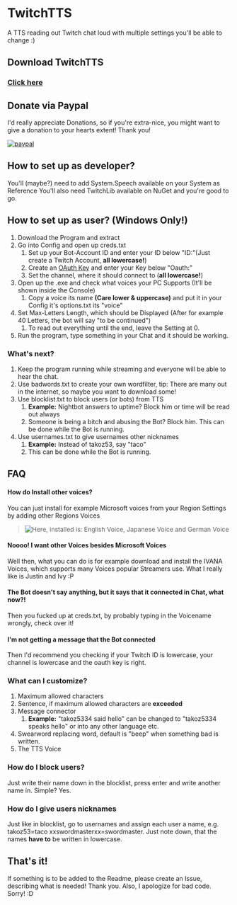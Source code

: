# TwitchTTS
A TTS reading out Twitch chat loud with multiple settings you'll be able to change :)


## Download TwitchTTS
### [Click here](https://puu.sh/BNn9D/62bd392236.rar)

## Donate via Paypal
I'd really appreciate Donations, so if you're extra-nice, you might want to give a donation to your hearts extent! Thank you!

[![paypal](https://www.paypalobjects.com/en_US/i/btn/btn_donateCC_LG.gif)](https://www.paypal.com/cgi-bin/webscr?cmd=_s-xclick&hosted_button_id=XAJJTAVXE4P8C)


## How to set up as developer?
You'll (maybe?) need to add System.Speech available on your System as Reference
You'll also need TwitchLib available on NuGet and you're good to go.

## How to set up as user? (Windows Only!)
1. Download the Program and extract
1. Go into Config and open up creds.txt
    1. Set up your Bot-Account ID and enter your ID below "ID:"(Just create a Twitch Account, **all lowercase!**)
    1. Create an [OAuth Key](https://twitchapps.com/tmi/) and enter your Key below "Oauth:"
    1. Set the channel, where it should connect to (**all lowercase!**)
1. Open up the .exe and check what voices your PC Supports (It'll be shown inside the Console)
    1. Copy a voice its name **(Care lower & uppercase)** and put it in your Config it's options.txt its "voice"
1. Set Max-Letters Length, which should be Displayed (After for example 40 Letters, the bot will say "to be continued")
    1. To read out everything until the end, leave the Setting at 0.
1. Run the program, type something in your Chat and it should be working.

### What's next?
1. Keep the program running while streaming and everyone will be able to hear the chat.
1. Use badwords.txt to create your own wordfilter, tip: There are many out in the internet, so maybe you want to download some!
1. Use blocklist.txt to block users (or bots) from TTS
    1. **Example:** Nightbot answers to uptime? Block him or time will be read out always
    1. Someone is being a bitch and abusing the Bot? Block him. This can be done while the Bot is running.
1. Use usernames.txt to give usernames other nicknames
    1. **Example:** Instead of takoz53, say "taco"
    1. This can be done while the Bot is running.

## FAQ

#### How do Install other voices?
You can just install for example Microsoft voices from your Region Settings by adding other Regions Voices
>![Here, installed is: English Voice, Japanese Voice and German Voice](https://puu.sh/BNfZS/4dacefdbff.png)

#### Noooo! I want other Voices besides Microsoft Voices

Well then, what you can do is for example download and install the IVANA Voices, which supports many Voices popular Streamers use.
What I really like is Justin and Ivy :P

#### The Bot doesn't say anything, but it says that it connected in Chat, what now?!

Then you fucked up at creds.txt, by probably typing in the Voicename wrongly, check over it!

#### I'm not getting a message that the Bot connected

Then I'd recommend you checking if your Twitch ID is lowercase, your channel is lowercase and the oauth key is right.

### What can I customize?

1. Maximum allowed characters
1. Sentence, if maximum allowed characters are **exceeded**
1. Message connector
    1. **Example:** "takoz5334 said hello" can be changed to "takoz5334 speaks hello" or into any other language etc.
1. Swearword replacing word, default is "beep" when something bad is written.
1. The TTS Voice

### How do I block users?

Just write their name down in the blocklist, press enter and write another name in. Simple? Yes.

### How do I give users nicknames

Just like in blocklist, go to usernames and assign each user a name, e.g. takoz53=taco xxswordmasterxx=swordmaster.
Just note down, that the names **have to** be written in lowercase.

## That's it!
If something is to be added to the Readme, please create an Issue, describing what is needed! Thank you.
Also, I apologize for bad code. Sorry! :D
